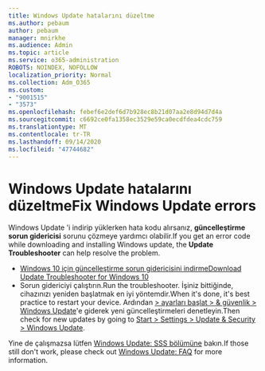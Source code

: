```yaml
---
title: Windows Update hatalarını düzeltme
ms.author: pebaum
author: pebaum
manager: mnirkhe
ms.audience: Admin
ms.topic: article
ms.service: o365-administration
ROBOTS: NOINDEX, NOFOLLOW
localization_priority: Normal
ms.collection: Adm_O365
ms.custom:
- "9001515"
- "3573"
ms.openlocfilehash: febef6e2def6d7b928ec8b21d07aa2e8d94d7d4a
ms.sourcegitcommit: c6692ce0fa1358ec3529e59ca0ecdfdea4cdc759
ms.translationtype: MT
ms.contentlocale: tr-TR
ms.lasthandoff: 09/14/2020
ms.locfileid: "47744682"
---
```

# <a name="fix-windows-update-errors"></a><span data-ttu-id="bca6a-102">Windows Update hatalarını düzeltme</span><span class="sxs-lookup"><span data-stu-id="bca6a-102">Fix Windows Update errors</span></span>

<span data-ttu-id="bca6a-103">Windows Update 'i indirip yüklerken hata kodu alırsanız, **güncelleştirme sorun gidericisi** sorunu çözmeye yardımcı olabilir.</span><span class="sxs-lookup"><span data-stu-id="bca6a-103">If you get an error code while downloading and installing Windows update, the **Update Troubleshooter** can help resolve the problem.</span></span>

- [<span data-ttu-id="bca6a-104">Windows 10 için güncelleştirme sorun gidericisini indirme</span><span class="sxs-lookup"><span data-stu-id="bca6a-104">Download Update Troubleshooter for Windows 10</span></span>](https://support.microsoft.com/help/4027322/windows-update-troubleshooter)
- <span data-ttu-id="bca6a-105">Sorun gidericiyi çalıştırın.</span><span class="sxs-lookup"><span data-stu-id="bca6a-105">Run the troubleshooter.</span></span> <span data-ttu-id="bca6a-106">İşiniz bittiğinde, cihazınızı yeniden başlatmak en iyi yöntemdir.</span><span class="sxs-lookup"><span data-stu-id="bca6a-106">When it's done, it's best practice to restart your device.</span></span> <span data-ttu-id="bca6a-107">Ardından [> ayarları başlat > & güvenlik > Windows Update](ms-settings:windowsupdate)'e giderek yeni güncelleştirmeleri denetleyin.</span><span class="sxs-lookup"><span data-stu-id="bca6a-107">Then check for new updates by going to [Start > Settings > Update & Security > Windows Update](ms-settings:windowsupdate).</span></span>

<span data-ttu-id="bca6a-108">Yine de çalışmazsa lütfen [Windows Update: SSS bölümüne](https://support.microsoft.com/help/12373/windows-update-faq) bakın.</span><span class="sxs-lookup"><span data-stu-id="bca6a-108">If those still don't work, please check out [Windows Update: FAQ](https://support.microsoft.com/help/12373/windows-update-faq) for more information.</span></span>
